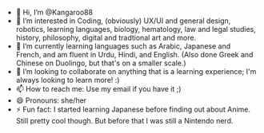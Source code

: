 - 👋 Hi, I’m @Kangaroo88
- 👀 I’m interested in Coding, (obviously) UX/UI and general design, robotics, learning languages, biology, hematology, law and legal studies, history, philosophy, digital and tradtional art and more.
- 🌱 I’m currently learning languages such as Arabic, Japanese and French, and am fluent in Urdu, Hindi, and English. (Also done Greek and Chinese on Duolingo, but that's on a smaller scale.)
- 💞️ I’m looking to collaborate on anything that is a learning experience; I'm always looking to learn more! :)
- 📫 How to reach me: Use my email if you have it ;)
- 😄 Pronouns: she/her
- ⚡ Fun fact: I started learning Japanese before finding out about Anime. Still pretty cool though. But before that I was still a Nintendo nerd.

<!---
Kangaroo88/Kangaroo88 is a ✨ special ✨ repository because its `README.md` (this file) appears on your GitHub profile.
You can click the Preview link to take a look at your changes.
--->
